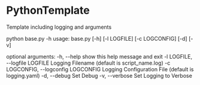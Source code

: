# PythonTemplate
Template including logging and arguments

python base.py -h
usage: base.py [-h] [-l LOGFILE] [-c LOGCONFIG] [-d] [-v]

optional arguments:
  -h, --help            show this help message and exit
  -l LOGFILE, --logfile LOGFILE
                        Logging Filename (default is script_name.log)
  -c LOGCONFIG, --logconfig LOGCONFIG
                        Logging Configuration File (default is logging.yaml)
  -d, --debug           Set Debug
  -v, --verbose         Set Logging to Verbose
